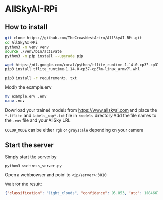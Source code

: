 # AllSkyAI-RPi

## How to install

```bash
git clone https://github.com/TheCrowsNestAstro/AllSkyAI-RPi.git
cd AllSkyAI-RPi
python3 -m venv venv
source ./venv/bin/activate
python3 -m pip install --upgrade pip

wget https://dl.google.com/coral/python/tflite_runtime-1.14.0-cp37-cp37m-linux_armv7l.whl
pip3 install tflite_runtime-1.14.0-cp37-cp37m-linux_armv7l.whl

pip3 install -r requirements. txt
```


Modiy the example.env

```bash
mv example.env .env
nano .env
```
Download your trained models from https://www.allskyai.com and place the `*.tflite` and `labels_map*.txt` file in `/models` directory
Add the file names to the `.env` file and your AllSky URL

`COLOR_MODE` can be either `rgb` or `grayscale` depending on your camera

## Start the server
Simply start the server by

````bash
python3 waitress_server.py
````

Open a webbrowser and point to `<ip/server>:3010`

Wait for the result:
````json
{"classification": "light_clouds", "confidence": 95.853, "utc": 1684667437, "inference": 0.661}
````
